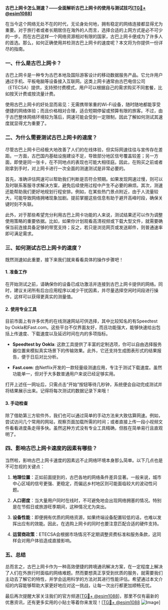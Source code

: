 **古巴上网卡怎么测速？——全面解析古巴上网卡的使用与测试技巧[[TG💪+ @esim1088](https://t.me/s/esim1088)]**

在当今这个网络无处不在的时代，无论身处何地，拥有稳定的网络连接都显得尤为重要。对于旅行者或者长期居住在海外的人而言，选择合适的上网方式是必不可少的一步。而在古巴这样一个网络资源相对有限的国家，古巴上网卡便成为了许多人的首选。那么，如何正确使用并检测古巴上网卡的速度呢？本文将为你提供一份详尽的指南。

### 一、什么是古巴上网卡？

古巴上网卡是一种专为古巴本地及国际游客设计的移动数据服务产品。它允许用户通过手机、平板电脑等设备接入互联网。这类上网卡通常由古巴电信公司（ETECSA）提供，支持预付费模式，用户可以根据自己的需求购买不同套餐，比如按天计费或按流量计费。

使用古巴上网卡的好处显而易见：无需携带笨重的Wi-Fi设备，随时随地都能享受便捷的网络体验；而且价格相对合理，适合短期停留或预算有限的旅客。不过，由于古巴整体网络环境较为落后，网速可能会受到一定限制，因此了解如何测试其速度就显得尤为重要了。

### 二、为什么需要测试古巴上网卡的速度？

尽管古巴上网卡已经极大地改善了人们的在线体验，但实际网速往往与宣传存在差距。一方面，古巴国内基础设施建设不足，导致部分地区信号覆盖较差；另一方面，即使是同一张卡，在不同地点的表现也可能大相径庭。因此，在购买之前或者刚拿到手时，对上网卡进行一次全面的测速测试是非常必要的。

首先，准确评估网速可以帮助我们判断是否符合预期。如果发现网速过慢，则可以及时联系客服寻求解决方案，避免后续使用过程中产生不必要的麻烦。其次，测速还能帮助我们更好地规划行程安排。例如，在某些热门景点附近，由于人流量较大，可能导致网络拥堵现象加剧。提前掌握这些信息有助于避开高峰时段，确保关键时刻不失联。

此外，对于那些希望充分利用古巴上网卡功能的人来说，测试结果还可以作为调整使用策略的重要依据。比如，如果你计划观看高清视频或下载大型文件，就需要确保当前连接具备足够的带宽支持；反之，若只是浏览网页或发送邮件，则普通速率即可满足需求。

### 三、如何测试古巴上网卡的速度？

既然测速如此重要，接下来我们就来看看具体的操作步骤吧！

#### 1. 准备工作

在开始测试之前，请确保你的设备已成功激活并连接到古巴上网卡提供的网络。同时，建议关闭所有后台应用程序以减少干扰因素，并尽量选择空闲时间段进行操作，这样可以获得更真实的测量值。

#### 2. 使用专业工具

目前市面上有许多优秀的在线测速网站可供选择，其中比较知名的有Speedtest by Ookla和Fast.com。这些平台不仅界面友好，而且功能强大，能够快速给出包括上传速度、下载速度以及延迟时间在内的多项指标。

- **Speedtest by Ookla**: 这款工具提供了丰富的定制选项，你可以自由选择服务器位置来模拟真实场景下的传输效果。此外，它还支持生成图表形式的结果报告，便于日后对比分析。
  
- **Fast.com**: 由Netflix开发的一款轻量级测速应用，专注于测试下载速度。虽然功能单一，但对于大多数普通用户来说已经足够实用。

打开上述任一网址后，只需点击“开始”按钮等待几秒钟，系统便会自动完成测试并将结果展示出来。记得将每次测试的数据记录下来哦！

#### 3. 手动检查

除了借助第三方软件外，我们也可以通过简单的手动方法来大致估算网速。例如，尝试访问几个常用的网站，观察页面加载所需的时间；或者直接上传一段小视频文件看看进度条走得多快。虽然这种方式没有专业工具精确，但胜在简单易行且直观明了。

### 四、影响古巴上网卡速度的因素有哪些？

当然啦，影响古巴上网卡速度的因素远不止网络环境本身那么简单。以下几点也是不可忽视的关键点：

1. **地理位置**：正如前面提到的，古巴各地的网络条件差异显著。一般来说，城市中心区域的信号更强、更稳定，而偏远乡村地区则可能面临较大的波动性问题。

2. **人口密度**：当大量用户同时在线时，不可避免地会出现网络拥塞的情况。特别是在节假日或旅游旺季期间，这种情况尤为突出。

3. **设备性能**：即便拥有优质的网络资源，如果终端设备配置较低的话，也难以发挥出应有的效能。因此，在选购上网卡的同时也要注意匹配合适的硬件支持。

4. **运营商政策**：ETECSA会根据市场情况不定期调整资费标准和服务条款，这同样会对用户体验造成直接影响。

### 五、总结

总而言之，古巴上网卡作为一种高效便捷的跨境通讯解决方案，在一定程度上解决了人们在外旅行时面临的网络难题。然而要想真正享受到优质的服务，就需要我们主动去了解它的特性，并学会运用科学的方法对其进行性能评估。希望通过本文介绍的内容能够帮助大家更好地应对这一挑战，让每一次出行都更加顺畅无忧。

最后再次提醒大家关注我们的官方频道[[TG💪+ @esim1088](https://t.me/s/esim1088)]，那里不仅有最新的优惠资讯，还有更多实用的小贴士等着你来发现！[[TG💪+ @esim1088](https://t.me/s/esim1088) ![Image](https://i.postimg.cc/4NQfJmqS/Snipaste-2025-05-13-00-14-12.png)]